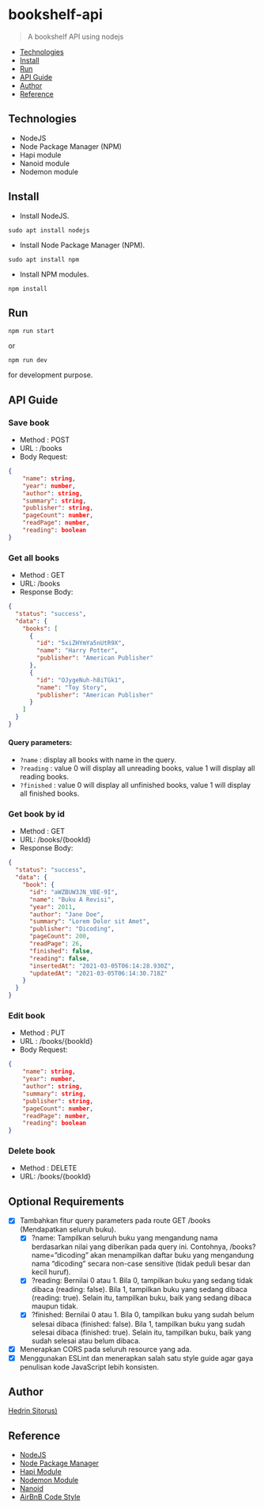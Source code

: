 <!-- Beberapa Tahapan pelaksanaan -->

# bookshelf-api

> A bookshelf API using nodejs

- [Technologies](#Technologies)
- [Install](#Install)
- [Run](#Run)
- [API Guide](#API-Guide)
- [Author](#Author)
- [Reference](#Reference)

## Technologies

- NodeJS
- Node Package Manager (NPM)
- Hapi module
- Nanoid module
- Nodemon module

## Install

- Install NodeJS.

```shell
sudo apt install nodejs
```

- Install Node Package Manager (NPM).

```shell
sudo apt install npm
```

- Install NPM modules.

```shell
npm install
```

## Run

```
npm run start
```

or

```
npm run dev
```

for development purpose.

## API Guide

### Save book

- Method : POST
- URL : /books
- Body Request:

```json
{
    "name": string,
    "year": number,
    "author": string,
    "summary": string,
    "publisher": string,
    "pageCount": number,
    "readPage": number,
    "reading": boolean
}
```

### Get all books

- Method : GET
- URL: /books
- Response Body:

```json
{
  "status": "success",
  "data": {
    "books": [
      {
        "id": "5xiZHYmYa5nUtR9X",
        "name": "Harry Potter",
        "publisher": "American Publisher"
      },
      {
        "id": "OJygeNuh-h8iTGk1",
        "name": "Toy Story",
        "publisher": "American Publisher"
      }
    ]
  }
}
```

#### Query parameters:

- `?name` : display all books with name in the query.
- `?reading` : value 0 will display all unreading books, value 1 will display all reading books.
- `?finished` : value 0 will display all unfinished books, value 1 will display all finished books.

### Get book by id

- Method : GET
- URL: /books/{bookId}
- Response Body:

```json
{
  "status": "success",
  "data": {
    "book": {
      "id": "aWZBUW3JN_VBE-9I",
      "name": "Buku A Revisi",
      "year": 2011,
      "author": "Jane Doe",
      "summary": "Lorem Dolor sit Amet",
      "publisher": "Dicoding",
      "pageCount": 200,
      "readPage": 26,
      "finished": false,
      "reading": false,
      "insertedAt": "2021-03-05T06:14:28.930Z",
      "updatedAt": "2021-03-05T06:14:30.718Z"
    }
  }
}
```

### Edit book

- Method : PUT
- URL : /books/{bookId}
- Body Request:

```json
{
    "name": string,
    "year": number,
    "author": string,
    "summary": string,
    "publisher": string,
    "pageCount": number,
    "readPage": number,
    "reading": boolean
}
```

### Delete book

- Method : DELETE
- URL: /books/{bookId}

## Optional Requirements

- [x] Tambahkan fitur query parameters pada route GET /books (Mendapatkan seluruh buku).
  - [x] ?name: Tampilkan seluruh buku yang mengandung nama berdasarkan nilai yang diberikan pada query ini. Contohnya, /books?name=”dicoding” akan menampilkan daftar buku yang mengandung nama “dicoding” secara non-case sensitive (tidak peduli besar dan kecil huruf).
  - [x] ?reading: Bernilai 0 atau 1. Bila 0, tampilkan buku yang sedang tidak dibaca (reading: false). Bila 1, tampilkan buku yang sedang dibaca (reading: true). Selain itu, tampilkan buku, baik yang sedang dibaca maupun tidak.
  - [x] ?finished: Bernilai 0 atau 1. Bila 0, tampilkan buku yang sudah belum selesai dibaca (finished: false). Bila 1, tampilkan buku yang sudah selesai dibaca (finished: true). Selain itu, tampilkan buku, baik yang sudah selesai atau belum dibaca.
- [x] Menerapkan CORS pada seluruh resource yang ada.
- [x] Menggunakan ESLint dan menerapkan salah satu style guide agar gaya penulisan kode JavaScript lebih konsisten.

## Author

[Hedrin Sitorus)](https://github.com/HedrinSitorus20)

## Reference

- [NodeJS](https://nodejs.org/en/)
- [Node Package Manager](https://www.npmjs.com/)
- [Hapi Module](https://hapi.dev/)
- [Nodemon Module](https://www.npmjs.com/package/nodemon)
- [Nanoid](https://www.npmjs.com/package/nanoid)
- [AirBnB Code Style](https://github.com/airbnb/javascript)

